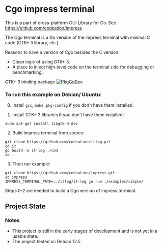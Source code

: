 # Cgo impress terminal

This is a part of cross-platform GUI Library for Go. See https://github.com/codeation/impress

The Cgo terminal is a Go version of the impress terminal with minimal C code (GTK+ 3 library, etc.).

Reasons to have a version of Cgo besides the C version:

- Clean logic of using GTK+ 3.
- A place to inject high-level code on the terminal side for debugging or benchmarking.

GTK+ 3 binding package [![PkgGoDev](https://pkg.go.dev/badge/github.com/codeation/itlog/gtk)](https://pkg.go.dev/github.com/codeation/itlog/gtk)

### To run this example on Debian/ Ubuntu:

0. Install `gcc`, `make`, `pkg-config` if you don't have them installed.

1. Install GTK+ 3 libraries if you don't have them installed:

```
sudo apt-get install libgtk-3-dev
```

2. Build impress terminal from source:

```
git clone https://github.com/codeation/itlog.git
cd it
go build -o it-log ./cmd
cd ..
```

3. Then run example:

```
git clone https://github.com/codeation/impress.git
cd impress
IMPRESS_TERMINAL_PATH=../itlog/it-log go run ./examples/simple/
```

Steps 0-2 are needed to build a Cgo version of impress terminal.

## Project State

### Notes

- This project is still in the early stages of development and is not yet in a usable state.
- The project tested on Debian 12.5
